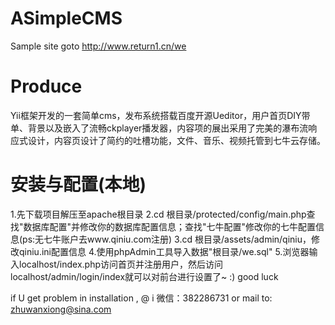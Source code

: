 # ASimpleCMS
Sample site goto http://www.return1.cn/we
# Produce
Yii框架开发的一套简单cms，发布系统搭载百度开源Ueditor，用户首页DIY带单、背景以及嵌入了流畅ckplayer播发器，内容项的展出采用了完美的瀑布流响应式设计，内容页设计了简约的吐槽功能，文件、音乐、视频托管到七牛云存储。

# 安装与配置(本地)
1.先下载项目解压至apache根目录
2.cd 根目录/protected/config/main.php查找"数据库配置"并修改你的数据库配置信息；查找"七牛配置"修改你的七牛配置信息(ps:无七牛账户去www.qiniu.com注册)
3.cd 根目录/assets/admin/qiniu，修改qiniu.ini配置信息
4.使用phpAdmin工具导入数据"根目录/we.sql"
5.浏览器输入localhost/index.php访问首页并注册用户，然后访问localhost/admin/login/index就可以对前台进行设置了~ :) good luck

if U get problem in installation , @ i 微信：382286731 or mail to: zhuwanxiong@sina.com
